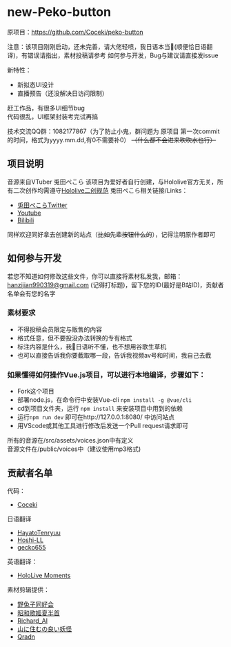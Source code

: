 # new-Peko-button

原项目：<https://github.com/Coceki/peko-button>

注意：该项目刚刚启动，还未完善，请大佬轻喷，我日语本当🔨(顺便恰日语翻译)，有错误请指出，素材投稿请参考 如何参与开发，Bug与建议请直接发issue  

新特性：  
* 新拟态UI设计
* 直播预告（还没解决日访问限制）

赶工作品，有很多UI细节bug  
代码很乱，UI框架封装考完试再搞  

技术交流QQ群：1082177867（为了防止小鬼，群问题为 原项目 第一次commit的时间，格式为yyyy.mm.dd,有0不需要补0） 
~~（什么都不会进来吹吹水也行）~~  

## 项目说明
音源来自VTuber 兎田ぺこら
该项目为爱好者自行创建，与Hololive官方无关，所有二次创作均需遵守[Hololive二创规范](https://www.hololive.tv/terms)
兎田ぺこら相关链接/Links：

* [兎田ぺこらTwitter](https://twitter.com/usadapekora)
* [Youtube](https://www.youtube.com/channel/UC1DCedRgGHBdm81E1llLhOQ)
* [Bilibili](https://space.bilibili.com/443305053)

同样欢迎同好拿去创建新的站点（~~比如先辈按钮什么的~~），记得注明原作者即可

## 如何参与开发

若您不知道如何修改这些文件，你可以直接将素材私发我，邮箱：hanzijian990319@gmail.com (记得打标题)，留下您的ID(最好是B站ID)，贡献者名单会有您的名字

### 素材要求

* 不得投稿会员限定与贩售的内容
* 格式任意，但不要投没办法转换的专有格式
* 标注内容是什么，我🔨日语听不懂，也不想用谷歌生草机
* 也可以直接告诉我你要截取哪一段，告诉我视频av号和时间，我自己去截

### 如果懂得如何操作Vue.js项目，可以进行本地编译，步骤如下：
* Fork这个项目  
* 部署node.js，在命令行中安装Vue-cli `npm install -g @vue/cli`  
* cd到项目文件夹，运行 `npm install` 来安装项目中用到的依赖
* 运行`npm run dev` 即可在http://127.0.0.1:8080/ 中访问站点
* 用VScode或其他工具进行修改后发送一个Pull request请求即可

所有的音源在/src/assets/voices.json中有定义  
音源文件在/public/voices中（建议使用mp3格式)

## 贡献者名单
代码：  
* [Coceki](https://space.bilibili.com/11229533)

日语翻译
* [HayatoTenryuu](https://github.com/HayatoTenryuu)
* [Hoshi-LL](https://github.com/Hoshi-LL)
* [gecko655](https://github.com/gecko655)

英语翻译：
* [HoloLive Moments](https://www.youtube.com/channel/UCK4adPCSc8U1mhaJYbzZ-7w)

素材剪辑提供：  
* [野兔子同好会](https://space.bilibili.com/2469920)
* [昭和歌姬夏半首](https://space.bilibili.com/114298950)
* [Richard_Al](https://space.bilibili.com/34401008)
* [山に住むの良い妖怪](https://space.bilibili.com/299970757)
* [Qradn](https://space.bilibili.com/18725633)
